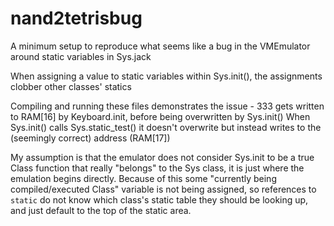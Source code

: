 # nand2tetrisbug
A minimum setup to reproduce what seems like a bug in the VMEmulator around static variables in Sys.jack

When assigning a value to static variables within Sys.init(), the assignments clobber other classes' statics

Compiling and running these files demonstrates the issue - 333 gets written to RAM[16] by Keyboard.init, before being overwritten by Sys.init()
When Sys.init() calls Sys.static_test() it doesn't overwrite but instead writes to the (seemingly correct) address (RAM[17])

My assumption is that the emulator does not consider Sys.init to be a true Class function that really "belongs" to the Sys class, it is just where the emulation begins directly. Because of this some "currently being compiled/executed Class" variable is not being assigned, so references to `static` do not know which class's static table they should be looking up, and just default to the top of the static area.
